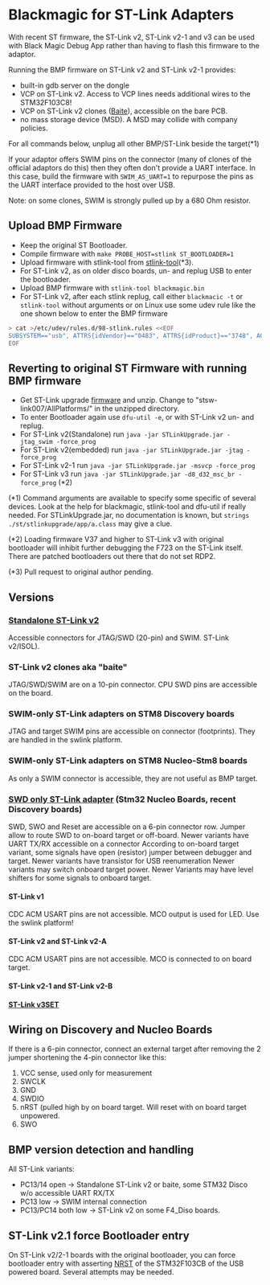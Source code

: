 # Blackmagic for ST-Link Adapters

With recent ST firmware, the ST-Link v2, ST-Link v2-1 and v3 can be used with
Black Magic Debug App rather than having to flash this firmware to the adaptor.

Running the BMP firmware on ST-Link v2 and ST-Link v2-1 provides:

* built-in gdb server on the dongle
* VCP on ST-Link v2. Access to VCP lines needs additional wires to the STM32F103C8!
* VCP on ST-Link v2 clones ([Baite](https://www.mikrocontroller.net/attachment/356780/st-linkV2-mini_LRG.jpg)), accessible on the bare PCB.
* no mass storage device (MSD). A MSD may collide with company policies.

For all commands below, unplug all other BMP/ST-Link beside the target(*1)

If your adaptor offers SWIM pins on the connector (many of clones of the official adaptors do this)
then they often don't provide a UART interface. In this case, build the firmware with
`SWIM_AS_UART=1` to repurpose the pins as the UART interface provided to the host over USB.

Note: on some clones, SWIM is strongly pulled up by a 680 Ohm resistor.

## Upload BMP Firmware

* Keep the original ST Bootloader.
* Compile firmware with `make PROBE_HOST=stlink ST_BOOTLOADER=1`
* Upload firmware with stlink-tool from [stlink-tool](https://github.com/UweBonnes/stlink-tool/tree/stlinkv21)(*3).
* For ST-Link v2, as on older disco boards, un- and replug USB to enter the bootloader.
* Upload BMP firmware with `stlink-tool blackmagic.bin`
* For ST-Link v2, after each stlink replug, call either `blackmacic -t` or `stlink-tool` without arguments  or on Linux use some udev rule like the one shown below to enter the BMP firmware

```sh
> cat >/etc/udev/rules.d/98-stlink.rules <<EOF
SUBSYSTEM=="usb", ATTRS{idVendor}=="0483", ATTRS{idProduct}=="3748", ACTION=="add", RUN+="<path-to>/stlink-tool"
EOF
```

## Reverting to original ST Firmware with running BMP firmware

* Get ST-Link upgrade [firmware](https://www.st.com/content/st_com/en/products/development-tools/software-development-tools/stm32-software-development-tools/stm32-programmers/stsw-link007.html) and unzip. Change to "stsw-link007/AllPlatforms/" in the unzipped directory.
* To enter Bootloader again use `dfu-util -e`, or with ST-Link v2 un- and replug.
* For ST-Link v2(Standalone) run `java -jar STLinkUpgrade.jar -jtag_swim -force_prog`
* For ST-Link v2(embedded) run `java -jar STLinkUpgrade.jar -jtag -force_prog`
* For ST-Link v2-1 run `java -jar STLinkUpgrade.jar -msvcp -force_prog`
* For ST-Link v3 run `java -jar STLinkUpgrade.jar -d8_d32_msc_br -force_prog` (*2)

 (*1) Command arguments are available to specify some specific of several devices. Look at the help for blackmagic, stlink-tool and dfu-util if really needed. For STLinkUpgrade.jar, no documentation is known, but `strings ./st/stlinkupgrade/app/a.class` may give a clue.

 (*2) Loading firmware V37 and higher to ST-Link v3 with original bootloader will inhibit further debugging the F723 on the ST-Link itself. There are patched bootloaders out there that do not set RDP2.

 (*3) Pull request to original author pending.

## Versions

### [Standalone ST-Link v2](https://www.st.com/content/st_com/en/products/development-tools/hardware-development-tools/development-tool-hardware-for-mcus/debug-hardware-for-mcus/debug-hardware-for-stm32-mcus/st-link-v2.html)

Accessible connectors for JTAG/SWD (20-pin) and SWIM.
ST-Link v2/ISOL).

### ST-Link v2 clones aka "baite"

JTAG/SWD/SWIM are on a 10-pin connector. CPU SWD pins are accessible on the
board.

### SWIM-only ST-Link adapters on STM8 Discovery boards

JTAG and target SWIM pins are accessible on connector (footprints). They are handled in the swlink platform.

### SWIM-only ST-Link adapters on STM8 Nucleo-Stm8 boards

As only a SWIM connector is accessible, they are not useful as BMP target.

### [SWD only ST-Link adapter](https://www.st.com/content/ccc/resource/technical/document/technical_note/group0/30/c8/1d/0f/15/62/46/ef/DM00290229/files/DM00290229.pdf/jcr:content/translations/en.DM00290229.pdf) (Stm32 Nucleo Boards, recent Discovery boards)

 SWD, SWO and Reset are accessible on a 6-pin connector row.
 Jumper allow to route SWD to on-board target or off-board.
 Newer variants have UART TX/RX accessible on a connector
 According to on-board target variant, some signals have open (resistor)  jumper between debugger and target.
 Newer variants have transistor for USB reenumeration
 Newer variants may switch onboard target power.
 Newer Variants may have level shifters for some signals to onboard target.

#### ST-Link v1

CDC ACM USART pins are not accessible. MCO output is used for LED. Use the swlink platform!

#### ST-Link v2 and ST-Link v2-A

CDC ACM USART pins are not accessible. MCO is connected to on board target.

#### ST-Link v2-1 and ST-Link v2-B

#### [ST-Link v3SET](https://www.st.com/content/st_com/en/products/development-tools/hardware-development-tools/development-tool-hardware-for-mcus/debug-hardware-for-mcus/debug-hardware-for-stm32-mcus/stlink-v3set.html)

## Wiring on Discovery and Nucleo Boards

If there is a 6-pin connector, connect an external target after removing
the 2 jumper shortening the 4-pin connector like this:

1. VCC sense, used only for measurement
2. SWCLK
3. GND
4. SWDIO
5. nRST (pulled high by on board target. Will reset with on board target unpowered.
6. SWO

## BMP version detection and handling

All ST-Link variants:

* PC13/14 open -> Standalone ST-Link v2 or baite, some STM32 Disco w/o accessible
UART RX/TX
* PC13 low -> SWIM internal connection
* PC13/PC14 both low -> ST-Link v2 on some F4_Diso boards.

## ST-Link v2.1 force Bootloader entry

On ST-Link v2/2-1 boards with the original bootloader, you can force
bootloader entry with asserting [NRST](https://www.carminenoviello.com/2016/02/26/restore-st-link-interface-bad-update-2-26-15-firmware/) of the STM32F103CB of the USB powered board. Several attempts may be needed.

